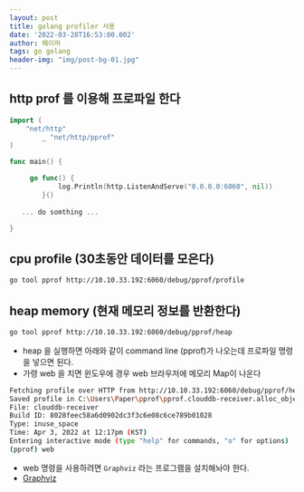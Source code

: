 ```yaml
---
layout: post
title: golang profiler 사용 
date: '2022-03-28T16:53:00.002'
author: 페이퍼
tags: go golang
header-img: "img/post-bg-01.jpg"
---
```


## http prof 를 이용해 프로파일 한다

```go
import (
	"net/http"
		_ "net/http/pprof"
)

func main() {

	 go func() {
			log.Println(http.ListenAndServe("0.0.0.0:6060", nil))
		}()
	
   ... do somthing ...

}
```

## cpu profile (30초동안 데이터를 모은다)

```bash
go tool pprof http://10.10.33.192:6060/debug/pprof/profile
```

## heap memory (현재 메모리 정보를 반환한다)

```bash
go tool pprof http://10.10.33.192:6060/debug/pprof/heap
```

- heap 을 실행하면 아래와 같이 command line (pprof)가 나오는데 프로파일 명령을 넣으면 된다.
- 가령 web 을 치면 윈도우에 경우 web 브라우저에 메모리 Map이 나온다

```bash
Fetching profile over HTTP from http://10.10.33.192:6060/debug/pprof/heap
Saved profile in C:\Users\Paper\pprof\pprof.clouddb-receiver.alloc_objects.alloc_space.inuse_objects.inuse_space.013.pb.gz
File: clouddb-receiver
Build ID: 8028feec58a6d0902dc3f3c6e08c6ce789b01028
Type: inuse_space
Time: Apr 3, 2022 at 12:17pm (KST)
Entering interactive mode (type "help" for commands, "o" for options)
(pprof) web
```

- web 명령을 사용하려면 `Graphviz` 라는 프로그램을 설치해놔야 한다.
- [Graphviz](https://graphviz.org/)